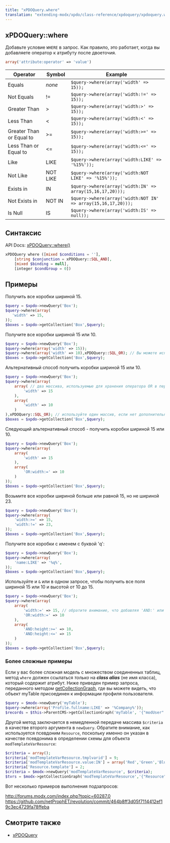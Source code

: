 ```yaml
---
title: "xPDOQuery.where"
translation: "extending-modx/xpdo/class-reference/xpdoquery/xpdoquery.where"
---
```


## xPDOQuery::where

Добавьте условие `WHERE` в запрос. Как правило, это работает, когда вы добавляете оператор к атрибуту после двоеточия.

```php
array('attribute:operator' => 'value')
```

| Operator                 | Symbol   | Example                                                       |
| ------------------------ | -------- | ------------------------------------------------------------- |
| Equals                   | _none_   | `$query->where(array('width' => 15));`                        |
| Not Equals               | !=       | `$query->where(array('width:!=' => 15));`                     |
| Greater Than             | >        | `$query->where(array('width:>' => 15));`                      |
| Less Than                | <        | `$query->where(array('width:<' => 15));`                      |
| Greater Than or Equal to | >=       | `$query->where(array('width:>=' => 15));`                     |
| Less Than or Equal to    | <=       | `$query->where(array('width:<=' => 15));`                     |
| Like                     | LIKE     | `$query->where(array('width:LIKE' => '%15%'));`               |
| Not Like                 | NOT LIKE | `$query->where(array('width:NOT LIKE' => '%15%'));`           |
| Exists in                | IN       | `$query->where(array('width:IN' => array(15,16,17,20)));`     |
| Not Exists in            | NOT IN   | `$query->where(array('width:NOT IN' => array(15,16,17,20)));` |
| Is Null                  | IS       | `$query->where(array('width:IS' => null));`                   |

## Синтаксис

API Docs: [xPDOQuery::where()](<http://api.modx.com/revolution/2.2/db_core_xpdo_om_xpdoquery.class.html#xPDOQuery::where()>)

```php
xPDOQuery where ([mixed $conditions = ''],
    [string $conjunction = xPDOQuery::SQL_AND],
    [mixed $binding = null],
    [integer $condGroup = 0])
```

## Примеры

Получить все коробки шириной 15.

```php
$query = $xpdo->newQuery('Box');
$query->where(array(
   'width' => 15,
));
$boxes = $xpdo->getCollection('Box',$query);
```

Получите все коробки шириной 15 или 10.

```php
$query = $xpdo->newQuery('Box');
$query->where(array('width' => 15));
$query->where(array('width' => 10),xPDOQuery::SQL_OR); // Вы можете использовать orCondition здесь также
$boxes = $xpdo->getCollection('Box',$query);
```

Альтернативный способ получить коробки шириной 15 или 10.

```php
$query = $xpdo->newQuery('Box');
$query->where(array(
    array( // два массива, используемые для хранения оператора OR в перечисленных условиях
        'width' => 15
    ),
    array(
        'width' => 10
    )
),xPDOQuery::SQL_OR); // используйте один массив, если нет дополнительных, где используются операторы.
$boxes = $xpdo->getCollection('Box',$query);
```

Следующий альтернативный способ - получить коробки шириной 15 или 10.

```php
$query = $xpdo->newQuery('Box');
$query->where(array(
    array(
        'width' => 15
    ),
    array(
        'OR:width:=' => 10
    )
));
$boxes = $xpdo->getCollection('Box',$query);
```

Возьмите все коробки шириной больше или равной 15, но не шириной 23.

```php
$query = $xpdo->newQuery('Box');
$query->where(array(
    'width:>=' => 15,
    'width:!=' => 23,
));
$boxes = $xpdo->getCollection('Box',$query);
```

Получите все коробки с именем с буквой 'q':

```php
$query = $xpdo->newQuery('Box');
$query->where(array(
    'name:LIKE' => '%q%',
));
$boxes = $xpdo->getCollection('Box',$query);
```

Используйте и `&` или в одном запросе, чтобы получить все поля шириной 15 или 10 и высотой от 10 до 15.

```php
$query = $xpdo->newQuery('Box');
$query->where(array(
    array(
        'width:=' => 15, // обратите внимание, что добавляя 'AND:' или 'OR:' перед атрибутом, необходимо использовать операторd ':='
        'OR:width:=' => 10
    ),
    array(
        'AND:height:>=' => 10,
        'AND:height:<=' => 15
    )
));
$boxes = $xpdo->getCollection('Box',$query);
```

### Более сложные примеры

Если у вас более сложная модель с множеством соединенных таблиц, метод `where` должен ссылаться _только_ на **_class alias_** (не имя класса), который содержит атрибут. Ниже приведен пример запроса, переданного методом [getCollectionGraph](extending-modx/xpdo/retrieving-objects/graphs "getCollectionGraph"), где вы можете видеть, что объект myTable присоединен к информации профиля пользователя.

```php
$query = $modx->newQuery('myTable');
$query->where(array('Profile.fullname:LIKE' => '%Company%'));
$records = $this->ParentCMS->getCollectionGraph('myTable', '{"modUser": {"Profile":{} } }',$query);
```

Другой метод заключается в немедленной передаче массива `$criteria` в качестве второго аргумента в `newQuery`. Обратите внимание, как используется псевдоним `Resource`, поскольку именно он указан в качестве псевдонима в определении схемы для объекта `modTemplateVarResource`:

```php
$criteria = array();
$criteria['modTemplateVarResource.tmplvarid'] = 9;
$criteria['modTemplateVarResource.value:IN'] = array('Red','Green','Blue');
$criteria['Resource.template'] = 2;
$criteria = $modx->newQuery('modTemplateVarResource', $criteria);
$tvrs = $modx->getCollectionGraph('modTemplateVarResource','{"Resource":{}}', $criteria);
```

Вот несколько примеров выполнения подзапросов:

<http://forums.modx.com/index.php?topic=60287.0>
<https://github.com/netProphET/revolution/commit/464b8ff3d05f7114412ef19c3ec4729fa78ffeba>

## Смотрите также

-   [xPDOQuery](extending-modx/xpdo/class-reference/xpdoquery "xPDOQuery")
